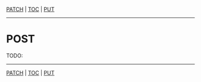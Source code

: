 [PATCH](api-patch.md) | [TOC](README.md) | [PUT](api-put.md)
- - -

# POST

TODO:



- - -

[PATCH](api-patch.md) | [TOC](README.md) | [PUT](api-put.md)